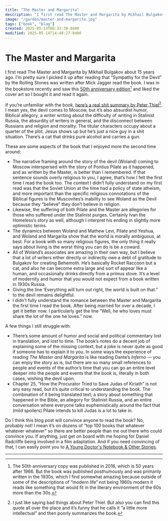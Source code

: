 ```yaml
---
title: "The Master and Margarita"
description: "I first read The Master and Margarita by Mikhail Bulgakov about 15 years ago. I’m pretty sure I picked it up after reading that “Sympathy for the Devil” by the Rolling Stones was written after Mick Jagger read the book."
image: "/garden/master-and-margarita.jpg"
tags: ["book", "blog"]
created: 2025-05-14T08:33:38-0400
modified: 2025-05-14T14:48:27-0400
---
```

# The Master and Margarita
I first read The Master and Margarita by Mikhail Bulgakov about 15 years ago. I’m pretty sure I picked it up after reading that “Sympathy for the Devil” by the Rolling Stones was written after Mick Jagger read the book. I was in the bookstore recently and saw this [50th anniversary edition](https://bookshop.org/p/books/the-master-and-margarita-mikhail-bulgakov/6708240?ean=9780143108276&next=t)[^1] and liked the cover art so I bought it and read it again.

  

If you’re unfamiliar with the book, [here’s a real shit summary by Peter Thiel](https://recommentions.com/peter-thiel/books/the-master-and-margarita-by-mikhail-bulgakov/)[^2]. I mean yes, the devil comes to Moscow, but it’s also absurdist humor, Biblical allegory, a writer writing about the difficulty of writing in Stalinist Russia, the absurdity of writers in general, and the disconnect between Russians and religion and morality. The titular characters occupy about a quarter of the plot. Jesus shows up but he’s just a nice guy in a shit situation. There’s a cat that drinks pure alcohol and carries a gun.

These are some aspects of the book that I enjoyed more the second time around:

- The narrative framing around the story of the devil (Woland) coming to Moscow interspersed with the story of Pontius Pilate as it happened, and as written by the Master, is better than I remembered. If that sentence sounds overly religious to you, I agree, that’s how I felt the first time I read the book too. The context I didn’t fully understand on my first read was that the Soviet Union at the time had a policy of state atheism, and more important than the specific religious connotations of the Biblical figures is the Muscovites’s inability to see Woland as the Devil because they “believe” they don’t believe in religion.
- Likewise, the suffering of both Pilate and the Master are allegories for those who suffered under the Stalinist purges. Certainly Ivan the Homeless’s story as well, although I interpret his ending in slightly more optimistic terms.
- The dynamics between Woland and Mathew Levi, Pilate and Yeshua, and Woland and Margarita show that the world is morally ambiguous, at best. For a book with so many religious figures, the only thing it really says about living is the worst thing you can do is be a coward.
- All of Woland’s associates are amazing in their own way, but I believe that a lot of writers either directly or indirectly owe a debt of gratitude to Bulgakov for creating Behemoth. He’s basically Rocket Raccoon but a cat, and also he can become extra large and sort of appear like a human, and occasionally drinks directly from a primus stove. It’s a level of modernity and humor that you would not expect from a book written in 1930s Russia.
- Giving the line ‘Everything will turn out right, the world is built on that.” to the devil remains delightful.
- I didn’t fully understand the romance between the Master and Margarita the first time I read the book. After being married for over a decade, I get it better now. I particularly get the line “Well, he who loves must share the lot of the one he loves.” now.

A few things I still struggle with:
- There’s some amount of humor and social and political commentary lost in translation, and lost to time. The book’s notes do a decent job of explaining some of the missing context, but a joke is never quite as good if someone has to explain it to you. In some ways the experience of reading _The Master and Margarita_ is like reading Dante’s _Inferno_ — you can enjoy the story as is, but there are so many small references to people and events of the author’s time that you can go an entire level deeper into the people and events that the book is, literally in both cases, wishing the devil upon.
- Chapter 25, “How the Procurator Tried to Save Judas of Kiriath” is not any easy read, but it’s quite critical to understanding the book. The combination of it being translated text, a story about something that happened in the Bible, an allegory for Stalinist Russia, and an entire conversation where everyone talks euphemistically around the fact that (mild spoilers) Pilate intends to kill Judas is a lot to take in.

Do I think this blog post will convince anyone to read the book? No, probably not! I mean it’s on dozens of “top 100 books that whatever whatever whatever” so there are better people than me out there who could convince you. If anything, just get on board with me hoping for Daniel Radcliffe being involved in a film adaptation. And if you need convincing of that, I can easily point you to [A Young Doctor's Notebook & Other Stories](https://www.imdb.com/title/tt2164430/).

---

[^1]: The 50th anniversary copy was published in 2016, which is 50 years after 1966. But the book was published posthumously and was primarily written in the 1930s, which I find somewhat amazing because outside of some of the descriptions of “modern life” not being 1960s modern it reads like something that would fit in the literary environment of the 60s more than the 30s.  

[^2]: I just like saying bad things about Peter Thiel. But also you can find this quote all over the place and it’s funny that he calls it “a little more intellectual” and then poorly summarizes the book.